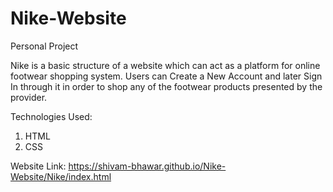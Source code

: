 # Nike-Website
Personal Project

Nike is a basic structure of a website which can act as a platform for online footwear shopping system. Users can Create a New Account and later Sign In through it in order to shop any of the footwear products presented by the provider.

Technologies Used:
1) HTML
2) CSS

Website Link: https://shivam-bhawar.github.io/Nike-Website/Nike/index.html

